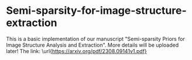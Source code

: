 # Semi-sparsity-for-image-structure-extraction

This is a basic implementation of our manuscript "Semi-sparsity Priors for Image Structure Analysis and Extraction". More details will be uploaded later!
The link: \url{https://arxiv.org/pdf/2308.09141v1.pdf}
